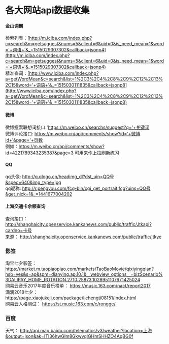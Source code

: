 # 各大网站api数据收集 
 

#### 金山词霸  
检索列表：[http://m.iciba.com/index.php?c=search&m=getsuggest&nums=5&client=6&uid=0&is_need_mean=1&word='+词语+'&_=1515029307302&callback=jsonp4](http://m.iciba.com/index.php?c=search&m=getsuggest&nums=5&client=6&uid=0&is_need_mean=1&word='+词语+'&_=1515029307302&callback=jsonp4)  
精准查词：[http://www.iciba.com/index.php?a=getWordMean&c=search&list=1%2C3%2C4%2C8%2C9%2C12%2C13%2C15&word='+词语+'&_=1515030111835&callback=jsonp8](http://www.iciba.com/index.php?a=getWordMean&c=search&list=1%2C3%2C4%2C8%2C9%2C12%2C13%2C15&word='+词语+'&_=1515030111835&callback=jsonp8)
#### 微博 
微博搜索联想词接口:'https://m.weibo.cn/searchs/suggest?q='+关键词  
微博评论接口: https://m.weibo.cn/api/comments/show?id='+微博id+'&page='+页数  
例如：https://m.weibo.cn/api/comments/show?id=4221789343235387&page=3  可用来作上拉刷新练习
#### QQ
qq头像: http://q.qlogo.cn/headimg_dl?dst_uin=QQ号&spec=640&img_type=jpg  
qq昵称: http://r.pengyou.com/fcg-bin/cgi_get_portrait.fcg?uins=QQ号&get_nick=1&_=1441677004202

#### 上海交通卡余额查询
查询接口： http://shanghaicity.openservice.kankanews.com/public/traffic/Jtkapi?cardno=卡号  
来源： http://shanghaicity.openservice.kankanews.com/public/traffic/jtkye


### 影签  
淘宝七夕影签： https://market.m.taopiaopiao.com/markets/TaoBaoMovie/qixiyingqian?hsb=yes&s=ap&spm=dianying.ap.10.1&__webview_options__=bizScenario%3DALIPAY_HOME_ROTATION.2710.25873.1028951107671425024    
网易云音乐2017年度音乐榜单： https://music.163.com/nact/report2017  
滴滴2018七夕： https://page.xiaojukeji.com/package/lichengti08151/index.html  
网易云人格测试： https://st.music.163.com/c/rongge/

### 百度  
天气： http://api.map.baidu.com/telematics/v3/weather?location=上海&output=json&ak=ITI36hwGlm8GkwvqIGHmSHHZO4AqBG0f
